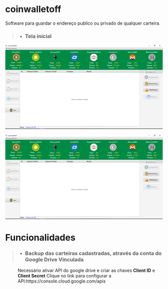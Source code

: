 # coinwalletoff
Software para guardar o endereço publico ou privado de qualquer carteira.

> * ### Tela inicial
 

![alt text][logo]

   [logo]: https://github.com/cassiolorenzett/coinwalletoff/blob/master/screenshots/walletimg1.png 


![alt text][logo]

   [logo]: https://github.com/cassiolorenzett/coinwalletoff/blob/master/screenshots/walletimg2.png



# Funcionalidades   

> * ### Backup das carteiras cadastradas, através da conta do Google Drive Vinculada

<dl>
 
  <dd>
   Necessário ativar API do google drive e criar as chaves <b>Client ID</b> e <b>Client Secret</b>
   Clique no link para configurar a API:https://console.cloud.google.com/apis
  </dd>

  
</dl>
  


